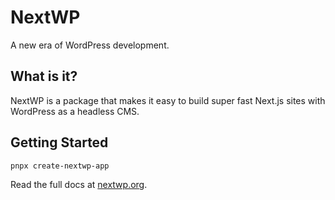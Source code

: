 # NextWP

A new era of WordPress development.

## What is it?

NextWP is a package that makes it easy to build super fast Next.js sites with WordPress as a headless CMS.

## Getting Started

```bash
pnpx create-nextwp-app
```

Read the full docs at [nextwp.org](https://nextwp.org).
